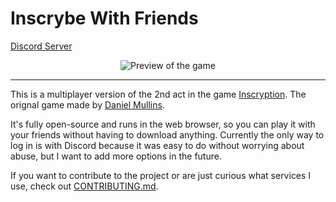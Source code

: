 # Inscrybe With Friends

[Discord Server](https://discord.gg/me2Me5ztMz)

<div style="text-align:center">
  <img
    alt="Preview of the game"
    src="https://cdn.discordapp.com/attachments/637119506690474004/1157087334412587092/image.png"
  >
</div>

---

This is a multiplayer version of the 2nd act in the game [Inscryption](https://www.inscryption.com/). The orignal game made by [Daniel Mullins](https://twitter.com/dmullinsgames).

It's fully open-source and runs in the web browser, so you can play it with your friends without having to download anything. Currently the only way to log in is with Discord because it was easy to do without worrying about abuse, but I want to add more options in the future.

If you want to contribute to the project or are just curious what services I use, check out [CONTRIBUTING.md](./CONTRIBUTING.md).
